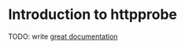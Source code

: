 # Introduction to httpprobe

TODO: write [great documentation](http://jacobian.org/writing/what-to-write/)
